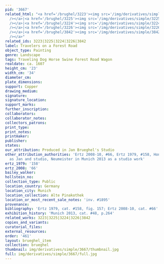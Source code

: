 ```yaml
---
pid: '3667'
related_html: "<a href='/brughel/3223'><img src='/img/derivatives/simple/3223/thumbnail.jpg'
  /></a>|<a href='/brughel/3225'><img src='/img/derivatives/simple/3225/thumbnail.jpg'
  /></a>|<a href='/brughel/3224'><img src='/img/derivatives/simple/3224/thumbnail.jpg'
  /></a>|<a href='/brughel/3226'><img src='/img/derivatives/simple/3226/thumbnail.jpg'
  /></a>|<a href='/brughel/3842'><img src='/img/derivatives/simple/3842/thumbnail.jpg'
  /></a>"
related_ids: 3223|3225|3224|3226|3842
label: Travelers on a Forest Road
object_type: Painting
genre: Landscape
tags: Traveling Dog Horse Swine Forest Road Wagon
realdate: ca. 1607
height_cm: '23'
width_cm: '34'
diameter_cm: 
plate_dimensions: 
support: Copper
drawing_medium: 
signature: 
signature_location: 
support_marks: 
further_inscription: 
collaborators: 
collaborator_notes: 
collectors_patrons: 
print_type: 
print_notes: 
printmaker: 
publisher: 
states: 
our_attribution: Produced in Jan Brueghel's Studio
other_attribution_authorities: 'Ertz 2008-10, #66, Ertz 1979, #158, Honig database
  as Jan and studio, Neumeister in Munich 2013 as a studio work'
ertz_1979: '158'
ertz_2008: '66'
bailey_walker: 
hollstein_no: 
collection_type: Public
location_country: Germany
location_city: Munich
location_collection: Alte Pinakothek
location_or_most_recent_sale_notes: 'inv. #1895'
provenance: 
bibliography: 'Ertz 1979, cat. #158, fig. 157; Ertz 2008-10, cat. #66'
exhibition_history: 'Munich 2013, cat. #48, p.264'
related_works: 3223|3225|3224|3226|3842
copies_and_variants: 
curatorial_files: 
external_resources: 
order: '461'
layout: brueghel_item
collection: brueghel
thumbnail: img/derivatives/simple/3667/thumbnail.jpg
full: img/derivatives/simple/3667/full.jpg
---
```

